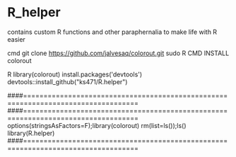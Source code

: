 # R_helper

contains custom R functions and other paraphernalia to make life with R easier


cmd
git clone https://github.com/jalvesaq/colorout.git
sudo R CMD INSTALL colorout

R
library(colorout)
install.packages('devtools')
devtools::install_github("ks471/R.helper")



####==================================================================================
####==================================================================================
options(stringsAsFactors=F);library(colorout)
rm(list=ls());ls()
library(R.helper)
####==================================================================================



